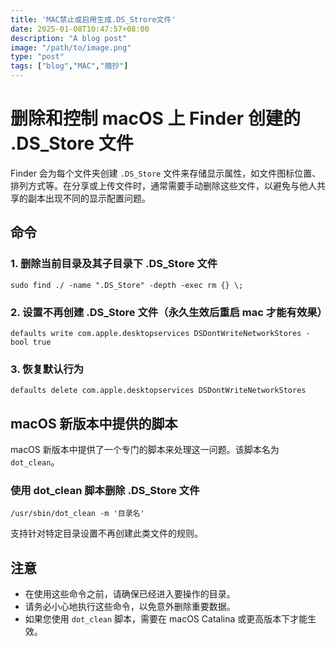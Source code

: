 ```yaml
---
title: 'MAC禁止或启用生成.DS_Strore文件'
date: 2025-01-08T10:47:57+08:00
description: "A blog post"
image: "/path/to/image.png"
type: "post"
tags: ["blog","MAC","摘抄"]
---
```


**删除和控制 macOS 上 Finder 创建的 .DS_Store 文件**
===========================================================

Finder 会为每个文件夹创建 `.DS_Store` 文件来存储显示属性，如文件图标位置、排列方式等。在分享或上传文件时，通常需要手动删除这些文件，以避免与他人共享的副本出现不同的显示配置问题。

**命令**
--------

### 1. 删除当前目录及其子目录下 .DS_Store 文件

```
sudo find ./ -name ".DS_Store" -depth -exec rm {} \;
```

### 2. 设置不再创建 .DS_Store 文件（永久生效后重启 mac 才能有效果）

```
defaults write com.apple.desktopservices DSDontWriteNetworkStores -bool true
```

### 3. 恢复默认行为

```
defaults delete com.apple.desktopservices DSDontWriteNetworkStores
```

**macOS 新版本中提供的脚本**
-----------------------------

macOS 新版本中提供了一个专门的脚本来处理这一问题。该脚本名为 `dot_clean`。

### 使用 dot_clean 脚本删除 .DS_Store 文件

```
/usr/sbin/dot_clean -m '目录名'
```

支持针对特定目录设置不再创建此类文件的规则。

**注意**
----

* 在使用这些命令之前，请确保已经进入要操作的目录。
* 请务必小心地执行这些命令，以免意外删除重要数据。
* 如果您使用 `dot_clean` 脚本，需要在 macOS Catalina 或更高版本下才能生效。
